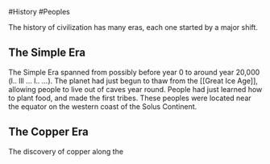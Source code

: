 #History #Peoples

The history of civilization has many eras, each one started by a major shift.

## The Simple Era
The Simple Era spanned from possibly before year 0 to around year 20,000 (l.. lll ... l.. ...). The planet had just begun to thaw from the [[Great Ice Age]], allowing people to live out of caves year round. People had just learned how to plant food, and made the first tribes. These peoples were located near the equator on the western coast of the Solus Continent.
## The Copper Era
The discovery of copper along the 